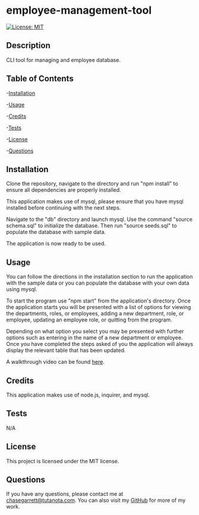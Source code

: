 # employee-management-tool
[![License: MIT](https://img.shields.io/badge/License-MIT-yellow.svg)](https://opensource.org/licenses/MIT)
## Description
CLI tool for managing and employee database.
## Table of Contents
-[Installation](#installation)

  -[Usage](#usage)

  -[Credits](#credits)

  -[Tests](#tests)

  -[License](#license)

  -[Questions](#questions)
## Installation
Clone the repository, navigate to the directory and run "npm install" to ensure all dependencies are properly installed.

This application makes use of mysql, please ensure that you have mysql installed before continuing with the next steps.

Navigate to the "db" directory and launch mysql. Use the command "source schema.sql" to initialize the database. Then run "source seeds.sql" to populate the database with sample data.

The application is now ready to be used.

## Usage
You can follow the directions in the installation section to run the application with the sample data or you can populate the database with your own data using mysql.

To start the program use "npm start" from the application's directory. Once the application starts you will be presented with a list of options for viewing the departments, roles, or employees, adding a new department, role, or employee, updating an employee role, or quitting from the program.

Depending on what option you select you may be presented with further options such as entering in the name of a new department or employee. Once you have completed the steps asked of you the application will always display the relevant table that has been updated.

A walkthrough video can be found [here](https://drive.google.com/file/d/1xqB3XERURqHQLBut2vz-_yUaInwe5IPI/view).

## Credits
This application makes use of node.js, inquirer, and mysql.

## Tests
N/A

## License
This project is licensed under the MIT license.

## Questions
If you have any questions, please contact me at chasegarrett@tutanota.com. You can also visit my [GitHub](https://github.com/Chase-Garrett) for more of my work.
